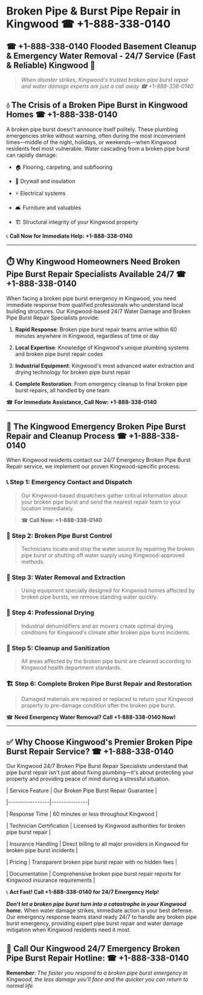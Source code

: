 # Broken Pipe & Burst Pipe Repair in Kingwood ☎ +1-888-338-0140  
## ☎ +1-888-338-0140 Flooded Basement Cleanup & Emergency Water Removal - 24/7 Service (Fast & Reliable) Kingwood 🚨  

> *When disaster strikes, Kingwood's trusted broken pipe burst repair and water damage experts are just a call away ☎ +1-888-338-0140*  

## 💧 The Crisis of a Broken Pipe Burst in Kingwood Homes ☎ +1-888-338-0140  

A broken pipe burst doesn't announce itself politely. These plumbing emergencies strike without warning, often during the most inconvenient times—middle of the night, holidays, or weekends—when Kingwood residents feel most vulnerable. Water cascading from a broken pipe burst can rapidly damage:  

* 🏠 Flooring, carpeting, and subflooring  
* 🧱 Drywall and insulation  
* ⚡ Electrical systems  
* 🛋️ Furniture and valuables  
* 🏗️ Structural integrity of your Kingwood property  

📞 **Call Now for Immediate Help: +1-888-338-0140**  

---  

## ⏱️ Why Kingwood Homeowners Need Broken Pipe Burst Repair Specialists Available 24/7 ☎ +1-888-338-0140  

When facing a broken pipe burst emergency in Kingwood, you need immediate response from qualified professionals who understand local building structures. Our Kingwood-based 24/7 Water Damage and Broken Pipe Burst Repair Specialists provide:  

1. **Rapid Response**: Broken pipe burst repair teams arrive within 60 minutes anywhere in Kingwood, regardless of time or day  
2. **Local Expertise**: Knowledge of Kingwood's unique plumbing systems and broken pipe burst repair codes  
3. **Industrial Equipment**: Kingwood's most advanced water extraction and drying technology for broken pipe burst repair  
4. **Complete Restoration**: From emergency cleanup to final broken pipe burst repairs, all handled by one team  

☎ **For Immediate Assistance, Call Now: +1-888-338-0140**  

---  

## 🔧 The Kingwood Emergency Broken Pipe Burst Repair and Cleanup Process ☎ +1-888-338-0140  

When Kingwood residents contact our 24/7 Emergency Broken Pipe Burst Repair service, we implement our proven Kingwood-specific process:  

### 📞 Step 1: Emergency Contact and Dispatch  
> Our Kingwood-based dispatchers gather critical information about your broken pipe burst and send the nearest repair team to your location immediately.  
> ☎ **Call Now: +1-888-338-0140**  

### 🚿 Step 2: Broken Pipe Burst Control  
> Technicians locate and stop the water source by repairing the broken pipe burst or shutting off water supply using Kingwood-approved methods.  

### 🌊 Step 3: Water Removal and Extraction  
> Using equipment specially designed for Kingwood homes affected by broken pipe bursts, we remove standing water quickly.  

### 💨 Step 4: Professional Drying  
> Industrial dehumidifiers and air movers create optimal drying conditions for Kingwood's climate after broken pipe burst incidents.  

### 🧼 Step 5: Cleanup and Sanitization  
> All areas affected by the broken pipe burst are cleaned according to Kingwood health department standards.  

### 🏗️ Step 6: Complete Broken Pipe Burst Repair and Restoration  
> Damaged materials are repaired or replaced to return your Kingwood property to pre-damage condition after the broken pipe burst.  

☎ **Need Emergency Water Removal? Call +1-888-338-0140 Now!**  

---  

## ✅ Why Choose Kingwood's Premier Broken Pipe Burst Repair Service? ☎ +1-888-338-0140  

Our Kingwood 24/7 Broken Pipe Burst Repair Specialists understand that pipe burst repair isn't just about fixing plumbing—it's about protecting your property and providing peace of mind during a stressful situation.  

| Service Feature | Our Broken Pipe Burst Repair Guarantee |  
|-----------------|---------------|  
| Response Time | 60 minutes or less throughout Kingwood |  
| Technician Certification | Licensed by Kingwood authorities for broken pipe burst repair |  
| Insurance Handling | Direct billing to all major providers in Kingwood for broken pipe burst incidents |  
| Pricing | Transparent broken pipe burst repair with no hidden fees |  
| Documentation | Comprehensive broken pipe burst repair reports for Kingwood insurance requirements |  

📞 **Act Fast! Call +1-888-338-0140 for 24/7 Emergency Help!**  

***Don't let a broken pipe burst turn into a catastrophe in your Kingwood home.*** When water damage strikes, immediate action is your best defense. Our emergency response teams stand ready 24/7 to handle any broken pipe burst emergency, providing expert pipe burst repair and water damage mitigation when Kingwood residents need it most.  

## 📱 Call Our Kingwood 24/7 Emergency Broken Pipe Burst Repair Hotline: ☎ +1-888-338-0140  

**Remember**: *The faster you respond to a broken pipe burst emergency in Kingwood, the less damage you'll face and the quicker you can return to normal life.*